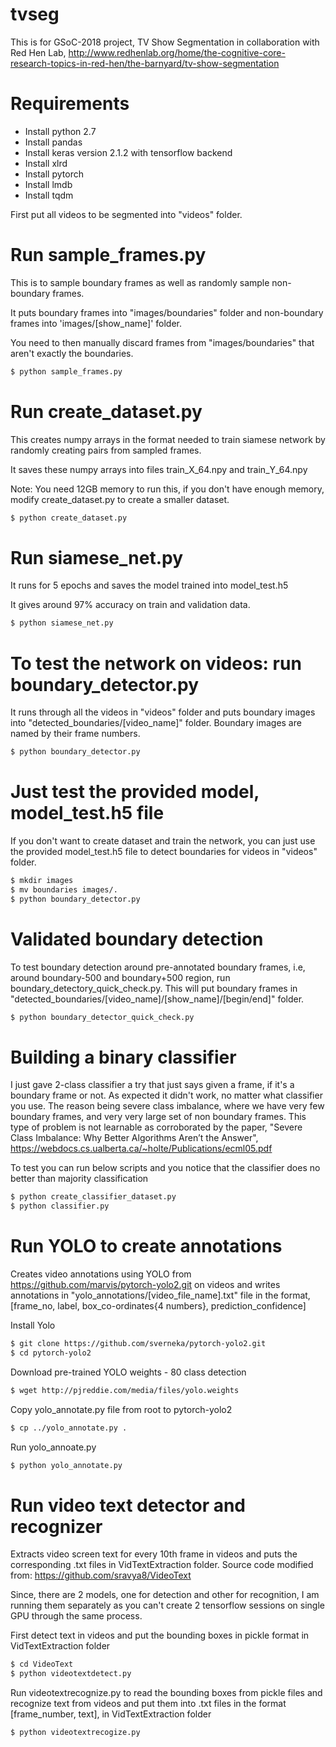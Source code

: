 # tvseg

This is for GSoC-2018 project, TV Show Segmentation in collaboration with Red Hen Lab, http://www.redhenlab.org/home/the-cognitive-core-research-topics-in-red-hen/the-barnyard/tv-show-segmentation

# Requirements
- Install python 2.7
- Install pandas
- Install keras version 2.1.2 with tensorflow backend
- Install xlrd
- Install pytorch
- Install lmdb
- Install tqdm


First put all videos to be segmented into "videos" folder.

# Run sample_frames.py
This is to sample boundary frames as well as randomly sample non-boundary frames.

It puts boundary frames into "images/boundaries" folder and non-boundary frames into 'images/[show_name]' folder.

You need to then manually discard frames from "images/boundaries" that aren't exactly the boundaries.

```bash
$ python sample_frames.py
```

# Run create_dataset.py
This creates numpy arrays in the format needed to train siamese network by randomly creating pairs from sampled frames.

It saves these numpy arrays into files train_X_64.npy and train_Y_64.npy

Note: You need 12GB memory to run this, if you don't have enough memory, modify create_dataset.py to create a smaller dataset.

```bash
$ python create_dataset.py
```

# Run siamese_net.py
It runs for 5 epochs and saves the model trained into model_test.h5

It gives around 97% accuracy on train and validation data.

```bash
$ python siamese_net.py
```

# To test the network on videos:  run boundary_detector.py
It runs through all the videos in "videos" folder and puts boundary images into "detected_boundaries/[video_name]" folder.
Boundary images are named by their frame numbers.

```bash
$ python boundary_detector.py
```

# Just test the provided model, model_test.h5 file
If you don't want to create dataset and train the network, you can just use the provided model_test.h5 file to detect boundaries for videos in "videos" folder.

```bash
$ mkdir images
$ mv boundaries images/.
$ python boundary_detector.py
```

# Validated boundary detection
To test boundary detection around pre-annotated boundary frames, i.e, around boundary-500 and boundary+500 region, run boundary_detectory_quick_check.py. This will put boundary frames in "detected_boundaries/[video_name]/[show_name]/[begin/end]" folder.

```bash
$ python boundary_detector_quick_check.py
```



# Building a binary classifier
I just gave 2-class classifier a try that just says given a frame, if it's a boundary frame or not. As expected it didn't work, no matter what classifier you use.
The reason being severe class imbalance, where we have very few boundary frames, and very very large set of non boundary frames.
This type of problem is not learnable as corroborated by the paper, "Severe Class Imbalance: Why Better Algorithms Aren’t the Answer", https://webdocs.cs.ualberta.ca/~holte/Publications/ecml05.pdf

To test you can run below scripts and you notice that the classifier does no better than majority classification

```bash
$ python create_classifier_dataset.py
$ python classifier.py
```

# Run YOLO to create annotations
Creates video annotations using YOLO from https://github.com/marvis/pytorch-yolo2.git on videos and writes annotations in "yolo_annotations/[video_file_name].txt" file in the format, [frame_no, label, box_co-ordinates{4 numbers}, prediction_confidence]

Install Yolo
```bash
$ git clone https://github.com/sverneka/pytorch-yolo2.git
$ cd pytorch-yolo2
```
Download pre-trained YOLO weights - 80 class detection
```bash
$ wget http://pjreddie.com/media/files/yolo.weights
```
Copy yolo_annotate.py file from root to pytorch-yolo2
```bash
$ cp ../yolo_annotate.py .
```
Run yolo_annoate.py
```bash
$ python yolo_annotate.py
```

# Run video text detector and recognizer
Extracts video screen text for every 10th frame in videos and puts the corresponding .txt files in VidTextExtraction folder.
Source code modified from: https://github.com/sravya8/VideoText

Since, there are 2 models, one for detection and other for recognition, I am running them separately as you can't create 2 tensorflow sessions on single GPU through the same process.

First detect text in videos and put the bounding boxes in pickle format in VidTextExtraction folder
```bash
$ cd VideoText
$ python videotextdetect.py
```

Run videotextrecognize.py to read the bounding boxes from pickle files and recognize text from videos and put them into .txt files in the format [frame_number, text], in VidTextExtraction folder
```bash
$ python videotextrecogize.py
```

